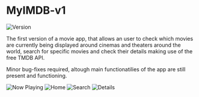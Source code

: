 # MyIMDB-v1
![Version](https://img.shields.io/badge/version-v1.0-blue.svg)

The first version of a movie app, that allows an user to check which movies are currently being displayed around cinemas and theaters around the world, search for specific movies and check their details making use of the free TMDB API.

Minor bug-fixes required, altough main functionatilies of the app are still present and functioning.

![Now Playing](https://i.imgur.com/Lu9V0e1.png) 
![Home](https://i.imgur.com/OBDmpRX.png) 
![Search](https://i.imgur.com/91CvixX.png) 
![Details](https://i.imgur.com/5xqLCLh.png)





